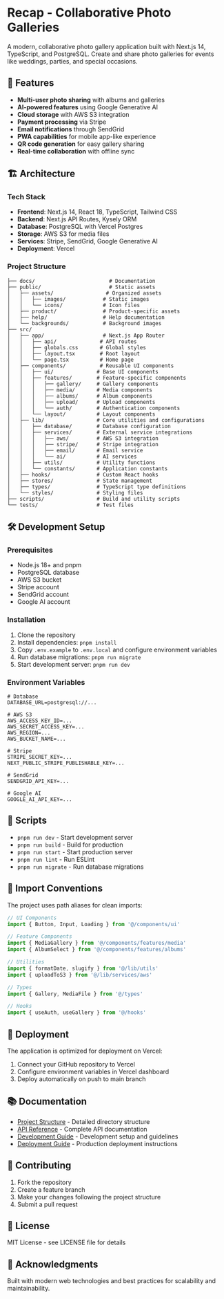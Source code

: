 # Recap - Collaborative Photo Galleries

A modern, collaborative photo gallery application built with Next.js 14, TypeScript, and PostgreSQL. Create and share photo galleries for events like weddings, parties, and special occasions.

## 🚀 Features

- **Multi-user photo sharing** with albums and galleries
- **AI-powered features** using Google Generative AI
- **Cloud storage** with AWS S3 integration
- **Payment processing** via Stripe
- **Email notifications** through SendGrid
- **PWA capabilities** for mobile app-like experience
- **QR code generation** for easy gallery sharing
- **Real-time collaboration** with offline sync

## 🏗️ Architecture

### Tech Stack
- **Frontend**: Next.js 14, React 18, TypeScript, Tailwind CSS
- **Backend**: Next.js API Routes, Kysely ORM
- **Database**: PostgreSQL with Vercel Postgres
- **Storage**: AWS S3 for media files
- **Services**: Stripe, SendGrid, Google Generative AI
- **Deployment**: Vercel

### Project Structure
```
├── docs/                        # Documentation
├── public/                      # Static assets
│   ├── assets/                 # Organized assets
│   │   ├── images/            # Static images
│   │   └── icons/             # Icon files
│   ├── product/               # Product-specific assets
│   ├── help/                  # Help documentation
│   └── backgrounds/           # Background images
├── src/
│   ├── app/                   # Next.js App Router
│   │   ├── api/              # API routes
│   │   ├── globals.css       # Global styles
│   │   ├── layout.tsx        # Root layout
│   │   └── page.tsx          # Home page
│   ├── components/           # Reusable UI components
│   │   ├── ui/              # Base UI components
│   │   ├── features/        # Feature-specific components
│   │   │   ├── gallery/     # Gallery components
│   │   │   ├── media/       # Media components
│   │   │   ├── albums/      # Album components
│   │   │   ├── upload/      # Upload components
│   │   │   └── auth/        # Authentication components
│   │   └── layout/          # Layout components
│   ├── lib/                 # Core utilities and configurations
│   │   ├── database/        # Database configuration
│   │   ├── services/        # External service integrations
│   │   │   ├── aws/         # AWS S3 integration
│   │   │   ├── stripe/      # Stripe integration
│   │   │   ├── email/       # Email service
│   │   │   └── ai/          # AI services
│   │   ├── utils/           # Utility functions
│   │   └── constants/       # Application constants
│   ├── hooks/               # Custom React hooks
│   ├── stores/              # State management
│   ├── types/               # TypeScript type definitions
│   └── styles/              # Styling files
├── scripts/                 # Build and utility scripts
└── tests/                   # Test files
```

## 🛠️ Development Setup

### Prerequisites
- Node.js 18+ and pnpm
- PostgreSQL database
- AWS S3 bucket
- Stripe account
- SendGrid account
- Google AI account

### Installation
1. Clone the repository
2. Install dependencies: `pnpm install`
3. Copy `.env.example` to `.env.local` and configure environment variables
4. Run database migrations: `pnpm run migrate`
5. Start development server: `pnpm run dev`

### Environment Variables
```env
# Database
DATABASE_URL=postgresql://...

# AWS S3
AWS_ACCESS_KEY_ID=...
AWS_SECRET_ACCESS_KEY=...
AWS_REGION=...
AWS_BUCKET_NAME=...

# Stripe
STRIPE_SECRET_KEY=...
NEXT_PUBLIC_STRIPE_PUBLISHABLE_KEY=...

# SendGrid
SENDGRID_API_KEY=...

# Google AI
GOOGLE_AI_API_KEY=...
```

## 📝 Scripts

- `pnpm run dev` - Start development server
- `pnpm run build` - Build for production
- `pnpm run start` - Start production server
- `pnpm run lint` - Run ESLint
- `pnpm run migrate` - Run database migrations

## 🧩 Import Conventions

The project uses path aliases for clean imports:

```typescript
// UI Components
import { Button, Input, Loading } from '@/components/ui'

// Feature Components
import { MediaGallery } from '@/components/features/media'
import { AlbumSelect } from '@/components/features/albums'

// Utilities
import { formatDate, slugify } from '@/lib/utils'
import { uploadToS3 } from '@/lib/services/aws'

// Types
import { Gallery, MediaFile } from '@/types'

// Hooks
import { useAuth, useGallery } from '@/hooks'
```

## 🚀 Deployment

The application is optimized for deployment on Vercel:

1. Connect your GitHub repository to Vercel
2. Configure environment variables in Vercel dashboard
3. Deploy automatically on push to main branch

## 📚 Documentation

- [Project Structure](docs/PROJECT_STRUCTURE.md) - Detailed directory structure
- [API Reference](docs/API_REFERENCE.md) - Complete API documentation
- [Development Guide](docs/DEVELOPMENT.md) - Development setup and guidelines
- [Deployment Guide](docs/DEPLOYMENT.md) - Production deployment instructions

## 🤝 Contributing

1. Fork the repository
2. Create a feature branch
3. Make your changes following the project structure
4. Submit a pull request

## 📄 License

MIT License - see LICENSE file for details

## 🙏 Acknowledgments

Built with modern web technologies and best practices for scalability and maintainability.
